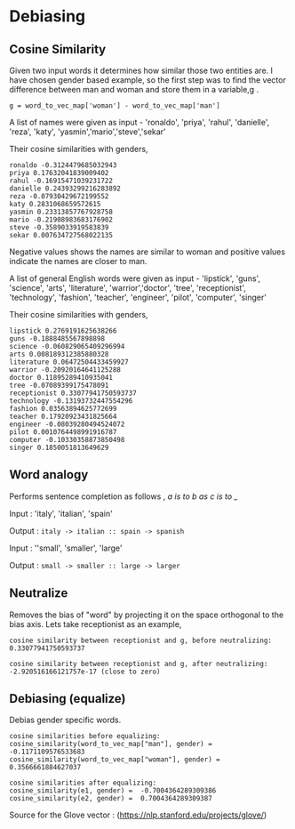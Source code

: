 # Debiasing


## Cosine Similarity

Given two input words it determines how similar those two entities are. I have chosen gender based example, so the first step was to find the vector difference between man and woman and store them in a variable,g .

`g = word_to_vec_map['woman'] - word_to_vec_map['man']`

A list of names were given as input - 'ronaldo', 'priya', 'rahul', 'danielle', 'reza', 'katy', 'yasmin','mario','steve','sekar'

Their cosine similarities with genders,

```
ronaldo -0.3124479685032943
priya 0.17632041839009402
rahul -0.16915471039231722
danielle 0.24393299216283892
reza -0.07930429672199552
katy 0.2831068659572615
yasmin 0.23313857767928758
mario -0.21908983683176902
steve -0.3589033919583839
sekar 0.007634727568022135
```

Negative values shows the names are similar to woman and positive values indicate the names are closer to man.

A list of general English words were given as input - 'lipstick', 'guns', 'science', 'arts', 'literature', 'warrior','doctor', 'tree', 'receptionist',  'technology',  'fashion', 'teacher', 'engineer', 'pilot', 'computer', 'singer'

Their cosine similarities with genders,

```
lipstick 0.2769191625638266
guns -0.1888485567898898
science -0.060829065409296994
arts 0.008189312385880328
literature 0.06472504433459927
warrior -0.20920164641125288
doctor 0.11895289410935041
tree -0.07089399175478091
receptionist 0.33077941750593737
technology -0.13193732447554296
fashion 0.03563894625772699
teacher 0.17920923431825664
engineer -0.08039280494524072
pilot 0.0010764498991916787
computer -0.10330358873850498
singer 0.1850051813649629
```

## Word analogy

Performs sentence completion as follows , *a is to b as c is to _*

Input : 'italy', 'italian', 'spain'

Output : ```italy -> italian :: spain -> spanish```

Input : ''small', 'smaller', 'large'

Output : ```small -> smaller :: large -> larger```

## Neutralize

Removes the bias of "word" by projecting it on the space orthogonal to the bias axis. Lets take receptionist as an example,

```
cosine similarity between receptionist and g, before neutralizing:  0.33077941750593737

cosine similarity between receptionist and g, after neutralizing:  -2.920516166121757e-17 (close to zero)
```

## Debiasing (equalize)

Debias gender specific words.

```
cosine similarities before equalizing:
cosine_similarity(word_to_vec_map["man"], gender) =  -0.1171109576533683
cosine_similarity(word_to_vec_map["woman"], gender) =  0.3566661884627037

cosine similarities after equalizing:
cosine_similarity(e1, gender) =  -0.7004364289309386
cosine_similarity(e2, gender) =  0.7004364289309387

```

Source for the Glove vector : (https://nlp.stanford.edu/projects/glove/)
